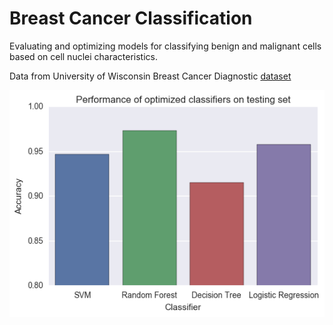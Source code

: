 # Breast Cancer Classification 

Evaluating and optimizing models for classifying benign and malignant cells based on cell nuclei characteristics. 

Data from University of Wisconsin Breast Cancer Diagnostic <a href="https://archive.ics.uci.edu/ml/datasets/Breast+Cancer+Wisconsin+%28Diagnostic%29">dataset</a>

<img src="images/result.png" />